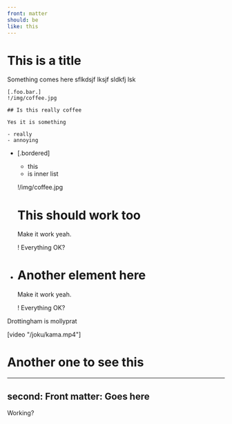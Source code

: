 ```yaml
---
front: matter
should: be
like: this
---
```



# This is a title
Something comes here sflkdsjf lksjf sldkfj lsk


    [.foo.bar.]
    !/img/coffee.jpg

    ## Is this really coffee

    Yes it is something

    - really
    - annoying


- [.bordered]

  - this
  - is inner list

  !/img/coffee.jpg

  # This should work too

  Make it work yeah.

  ! Everything OK?


- # Another element here
  Make it work yeah.

  ! Everything OK?



Drottingham is mollyprat

  [video "/joku/kama.mp4"]
  # Another one to see this


----
second: Front
matter: Goes here
----

Working?

